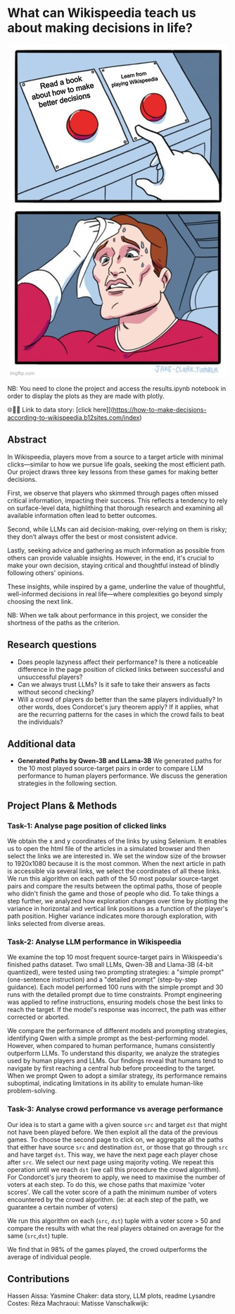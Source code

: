 # What can Wikispeedia teach us about making decisions in life?
<div align="center">
  <img src="data/tadaa_meme.jpg">
</div>

NB: You need to clone the project and access the results.ipynb notebook in order to display the plots as they are made with plotly.

🌐🧞‍♂️ Link to data story: [click here]](https://how-to-make-decisions-according-to-wikispeedia.b12sites.com/index)

## Abstract

<!-- 164 words -->

In Wikispeedia, players move from a source to a target article with minimal clicks—similar to how we pursue life goals, seeking the most efficient path. Our project draws three key lessons from these games for making better decisions.

First, we observe that players who skimmed through pages often missed critical information, impacting their success. This reflects a tendency to rely on surface-level data, highlithing that thorough research and examining all available information often lead to better outcomes.

Second, while LLMs can aid decision-making, over-relying on them is risky; they don’t always offer the best or most consistent advice.

Lastly, seeking advice and gathering as much information as possible from others can provide valuable insights. However, in the end, it's crucial to make your own decision, staying critical and thoughtful instead of blindly following others' opinions.

These insights, while inspired by a game, underline the value of thoughtful, well-informed decisions in real life—where complexities go beyond simply choosing the next link.

NB: When we talk about performance in this project, we consider the shortness of the paths as the criterion.


## Research questions

- Does people lazyness affect their performance? Is there a noticeable difference in the page position of clicked links between successful and unsuccessful players?
- Can we always trust LLMs? Is it safe to take their answers as facts without second checking?
- Will a crowd of players do better than the same players individually? In other words, does Condorcet's jury theorem apply? If it applies, what are the recurring patterns for the cases in which the crowd fails to beat the individuals?

## Additional data

- **Generated Paths by Qwen-3B and LLama-3B**
  We generated paths for the 10 most played source-target pairs in order to compare LLM performance to human players performance. We discuss the generation strategies in the following section.


## Project Plans & Methods

### Task-1: Analyse page position of clicked links

We obtain the x and y coordinates of the links by using Selenium. It enables us to open the html file of the articles in a simulated browser and then select the links we are interested in. We set the window size of the browser to 1920x1080 because it is the most common. When the next article in path is accessible via several links, we select the coordinates of all these links.
We run this algorithm on each path of the 50 most popular source-target pairs and compare the results between the optimal paths, those of people who didn't finish the game and those of people who did. To take things a step further, we analyzed how exploration changes over time by plotting the variance in horizontal and vertical link positions as a function of the player's path position. Higher variance indicates more thorough exploration, with links selected from diverse areas.

### Task-2: Analyse LLM performance in Wikispeedia

We examine the top 10 most frequent source-target pairs in Wikispeedia's finished paths dataset. Two small LLMs, Qwen-3B and Llama-3B (4-bit quantized), were tested using two prompting strategies: a "simple prompt" (one-sentence instruction) and a "detailed prompt" (step-by-step guidance). Each model performed 100 runs with the simple prompt and 30 runs with the detailed prompt due to time constraints. Prompt engineering was applied to refine instructions, ensuring models chose the best links to reach the target. If the model's response was incorrect, the path was either corrected or aborted.

We compare the performance of different models and prompting strategies, identifying Qwen with a simple prompt as the best-performing model. However, when compared to human performance, humans consistently outperform LLMs. To understand this disparity, we analyze the strategies used by human players and LLMs. Our findings reveal that humans tend to navigate by first reaching a central hub before proceeding to the target. When we prompt Qwen to adopt a similar strategy, its performance remains suboptimal, indicating limitations in its ability to emulate human-like problem-solving.

### Task-3: Analyse crowd performance vs average performance

Our idea is to start a game with a given source `src` and target `dst` that might not have been played before. We then exploit all the data of the previous games. To choose the second page to click on, we aggregate all the paths that either have source `src` and destination `dst`, or those that go through `src` and have target `dst`. This way, we have the next page each player chose after `src`. We select our next page using majority voting. We repeat this operation until we reach `dst` (we call this procedure the crowd algorithm). For Condorcet's jury theorem to apply, we need to maximise the number of voters at each step. To do this, we chose paths that maximize 'voter scores'. We call the voter score of a path the minimum number of voters encountered by the crowd algorithm. (ie: at each step of the path, we guarantee a certain number of voters)

We run this algorithm on each (`src`, `dst`) tuple with a voter score > 50 and compare the results with what the real players obtained on average for the same (`src`,`dst`) tuple.

We find that in 98% of the games played, the crowd outperforms the average of individual people.


## Contributions 

Hassen Aissa: 
Yasmine Chaker: data story, LLM plots, readme
Lysandre Costes:
Réza Machraoui:
Matisse Vanschalkwijk:


